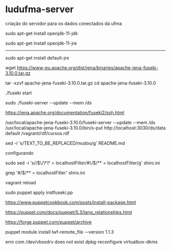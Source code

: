 # ludufma-server
criação do servidor para os dados conectados da ufma

sudo apt-get install openjdk-11-jdk

sudo apt-get install openjdk-11-jre

***


sudo apt-get install default-jre

wget https://www-eu.apache.org/dist/jena/binaries/apache-jena-fuseki-3.10.0.tar.gz

tar -xzvf apache-jena-fuseki-3.10.0.tar.gz
cd apache-jena-fuseki-3.10.0

./fuseki start


sudo ./fuseki-server --update --mem /ds


https://jena.apache.org/documentation/fuseki2/soh.html


/usr/local/apache-jena-fuseki-3.10.0/fuseki-server --update --mem /ds
/usr/local/apache-jena-fuseki-3.10.0/bin/s-put http://localhost:3030/ds/data default /vagrant/rdf/cursos.rdf



sed -i 's/TEXT_TO_BE_REPLACED/mudou/g' README.md

configurando

sudo sed -i 's/\/$\/\*\* = localhostFilter/#\/$\/\*\* = localhostFilter/g' shiro.ini


grep  '#/\$/\*\* = localhostFilter' shiro.ini


vagrant reload

 sudo puppet apply instfuseki.pp

 https://www.puppetcookbook.com/posts/install-package.html

 https://puppet.com/docs/puppet/5.3/lang_relationships.html

 https://forge.puppet.com/puppet/archive

 puppet module install lwf-remote_file --version 1.1.3
 
 
 erro com /dev/vboxdrv does not exist
 dpkg-reconfigure virtualbox-dkms
